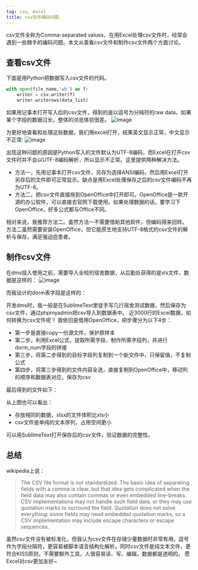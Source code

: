 ```yaml
--- 
tag: csv, excel
title: csv文件编码问题
---
```


csv文件全称为Comma-separated values，在用Excel处理csv文件时，经常会遇到一些棘手的编码问题。本文从查看csv文件和制作csv文件两个方面讨论。

## 查看csv文件
下面是用Python把数据写入csv文件的代码。

``` python
with open(file_name,'wb') as f:
    writer = csv.writer(f)
    writer.writerows(data_list)
```

如果用记事本打开写入后的csv文件，得到的是以逗号为分隔符的raw data，如果某个字段的数据过长，整体的浏览体验很差。
![image](https://cloud.githubusercontent.com/assets/11898075/23133457/1b280aba-f7cc-11e6-98a6-12a06e509468.png)

为更好地查看和处理这些数据，我们用excel打开，结果英文显示正常，中文显示不正常:
![image](https://cloud.githubusercontent.com/assets/11898075/23133628/be43f7d6-f7cc-11e6-9b7e-da6749530b79.png)

出现这种问题的原因是Python写入的文件默认为UTF-8编码，而Excel在打开csv文件时并不会以UTF-8编码解析，所以显示不正常。这里提供两种解决方法。

- 方法一，先用记事本打开csv文件，另存为选择ANSI编码，然后用Excel打开另存后的文件即可正常显示。缺点是用Excel处理保存之后的csv文件编码不再为UTF-8。
- 方法二，把csv文件直接拖到OpenOffice中打开即可。OpenOffice是一款开源的办公软件，可以直接去官网下载使用。如果处理数据的话，要学习下OpenOffice，好多公式都与Office不同。

相对来说，我推荐方法二。虽然方法一不需要借助其他软件，但编码得来回转。 方法二虽然需要安装OpenOffice，但它能原生地支持UTF-8格式的csv文件的解析与保存，满足强迫症患者。

## 制作csv文件

在dms投入使用之前，需要导入全校的宿舍数据，从后勤处获得的是xls文件，数据是这样的：
![image](https://cloud.githubusercontent.com/assets/11898075/23133933/da3f8c6a-f7cd-11e6-9104-d0506d9e9c03.png)

而我设计的dorm表字段是这样的：

开发dms时，我一般是在SublimeText里徒手写几行宿舍测试数据，然后保存为csv文件，通过phpmyadmin把csv导入到数据表中。
近3000行的Excel数据，如何转换为csv文件呢？ 我依旧是借用OpenOffice，把步骤分为以下4步：

- 第一步是直接copy一份源文件，保护原样本
- 第二步，利用Excel公式，提取所需字段，制作所需字段列，并进行dorm_num字段的拼接
- 第三步，将第二步得到的目标字段列复制到一个新文件中，只保留值，不复制公式
- 第四步，将第三步得到的文件内容全选，直接复制到OpenOffice中，移动列的顺序和数据表对应，保存为csv

最后得到的文件如下：

从上图也可以看出：
- 存放相同的数据，xlsx的文件体积比xls小
- csv文件是单纯的文本序列，占用空间更小

可以用SublimeText打开保存后的csv文件，验证数据的完整性。

## 总结


wikipedia上说：
>  The CSV file format is not standardized. The basic idea of separating fields with a comma is clear, but that idea gets complicated when the field data may also contain commas or even embedded line-breaks. CSV implementations may not handle such field data, or they may use quotation marks to surround the field. Quotation does not solve everything: some fields may need embedded quotation marks, so a CSV implementation may include escape characters or escape sequences.

虽然csv文件没有被标准化，但我认为csv文件在存储少量数据时非常有用。逗号作为字段分隔符，更容易被脚本语言结构化解析。同时csv文件是纯文本文件，更符合KISS原则，不需要额外工具，人很容易读、写、编辑，数据都是透明的。
愿Excel对csv更加友好~








